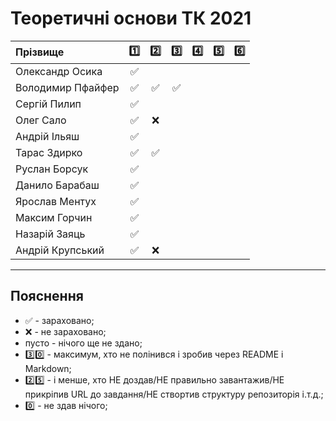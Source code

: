 # Теоретичні основи ТК 2021

| Прізвище          | :one: | :two: | :three: | :four: | :five: | :six: |
| :---------------- |:-------------------------------------:|:-------------------------------------:|:-------------------------------------:|:-------------------------------------:|:-------------------------------------:|:-------------------------------------:|
| Олександр Осика   |:white_check_mark:||||||
| Володимир Пфайфер |:white_check_mark:|:white_check_mark:|:white_check_mark:||||
| Сергій Пилип      |:white_check_mark:||||||
| Олег Сало         |:white_check_mark:|:x:|||||
| Андрій Ільяш      |:white_check_mark:||||||
| Тарас Здирко      |:white_check_mark:|:white_check_mark:|||||
| Руслан Борсук     |:white_check_mark:||||||
| Данило Барабаш    |:white_check_mark:||||||
| Ярослав Ментух    |:white_check_mark:||||||
| Максим Горчин     |:white_check_mark:||||||
| Назарій Заяць     |:white_check_mark:||||||
| Андрій Крупський  |:white_check_mark:|:x:|||||


---
## Пояснення
- :white_check_mark: - зараховано;
- :x: - не зараховано;
- пусто - нічого ще не здано;
- :three::zero: - максимум, хто не полінився і зробив через README і Markdown;
- :two::five: - і менше, хто НЕ доздав/НЕ правильно завантажив/НЕ прикріпив URL до завдання/НЕ створтив структуру репозиторія і.т.д.;
- :zero: - не здав нічого;

